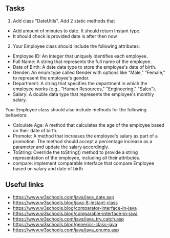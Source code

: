 ## Tasks
1. Add class "DateUtils". Add 2 static methods that
- Add amount of minutes to date. It should return Instant type.
- It should check is provided date is after then now
2. Your Employee class should include the following attributes:
- Employee ID: An integer that uniquely identifies each employee.
- Full Name: A string that represents the full name of the employee.
- Date of Birth: A date data type to store the employee's date of birth.
- Gender: An enum type called Gender with options like "Male," "Female," to represent the employee's gender.
- Department: A string that specifies the department in which the employee works (e.g., "Human Resources," "Engineering," "Sales").
- Salary: A double data type that represents the employee's monthly salary.

Your Employee class should also include methods for the following behaviors:
- Calculate Age: A method that calculates the age of the employee based on their date of birth.
- Promote: A method that increases the employee's salary as part of a promotion. The method should accept a percentage increase as a parameter and update the salary accordingly.
- ToString: Override the toString() method to provide a string representation of the employee, including all their attributes.
- compare: implement comparable interface that compare Employee based on salary and date of birth

## Useful links
* https://www.w3schools.com/java/java_date.asp
* https://www.w3schools.blog/java-8-instant-class
* https://www.w3schools.blog/comparator-interface-in-java
* https://www.w3schools.blog/comparable-interface-in-java
* https://www.w3schools.com/java/java_try_catch.asp
* https://www.w3schools.blog/generics-class-java
* https://www.w3schools.com/java/java_enums.asp